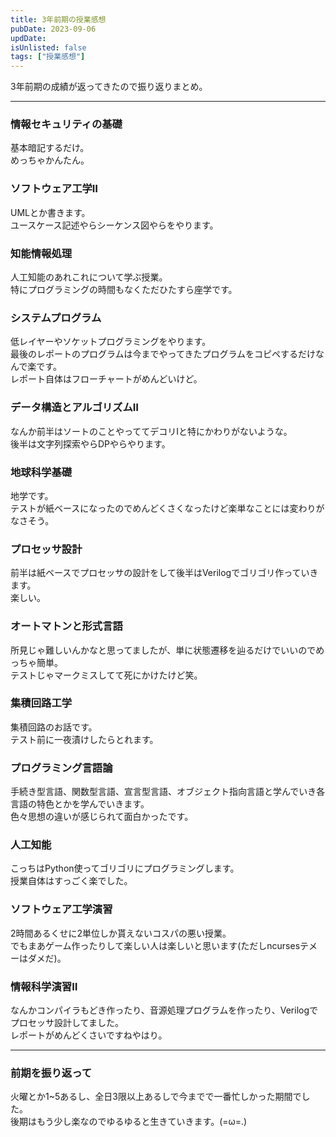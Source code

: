 ```yaml
---
title: 3年前期の授業感想
pubDate: 2023-09-06
updDate: 
isUnlisted: false
tags: ["授業感想"]
---
```


3年前期の成績が返ってきたので振り返りまとめ。  

---

### 情報セキュリティの基礎

基本暗記するだけ。  
めっちゃかんたん。  

### ソフトウェア工学Ⅱ

UMLとか書きます。  
ユースケース記述やらシーケンス図やらをやります。  

### 知能情報処理

人工知能のあれこれについて学ぶ授業。  
特にプログラミングの時間もなくただひたすら座学です。  

### システムプログラム

低レイヤーやソケットプログラミングをやります。  
最後のレポートのプログラムは今までやってきたプログラムをコピペするだけなんで楽です。  
レポート自体はフローチャートがめんどいけど。  

### データ構造とアルゴリズムⅡ

なんか前半はソートのことやっててデコリⅠと特にかわりがないような。  
後半は文字列探索やらDPやらやります。

### 地球科学基礎

地学です。  
テストが紙ベースになったのでめんどくさくなったけど楽単なことには変わりがなさそう。  

### プロセッサ設計

前半は紙ベースでプロセッサの設計をして後半はVerilogでゴリゴリ作っていきます。  
楽しい。  

### オートマトンと形式言語

所見じゃ難しいんかなと思ってましたが、単に状態遷移を辿るだけでいいのでめっちゃ簡単。  
テストじゃマークミスしてて死にかけたけど笑。  

### 集積回路工学

集積回路のお話です。  
テスト前に一夜漬けしたらとれます。  

### プログラミング言語論

手続き型言語、関数型言語、宣言型言語、オブジェクト指向言語と学んでいき各言語の特色とかを学んでいきます。  
色々思想の違いが感じられて面白かったです。  

### 人工知能

こっちはPython使ってゴリゴリにプログラミングします。  
授業自体はすっごく楽でした。  

### ソフトウェア工学演習

2時間あるくせに2単位しか貰えないコスパの悪い授業。  
でもまあゲーム作ったりして楽しい人は楽しいと思います(ただしncursesテメーはダメだ)。  

### 情報科学演習Ⅱ

なんかコンパイラもどき作ったり、音源処理プログラムを作ったり、Verilogでプロセッサ設計してました。  
レポートがめんどくさいですねやはり。  

---

### 前期を振り返って

火曜とか1~5あるし、全日3限以上あるしで今までで一番忙しかった期間でした。  
後期はもう少し楽なのでゆるゆると生きていきます。(=ω=.)  
